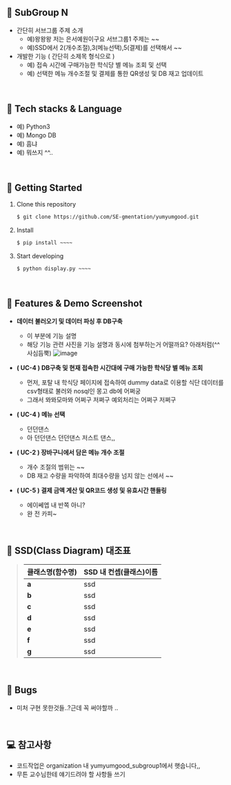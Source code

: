 
## 📢 SubGroup N

- 간단히 서브그룹 주제 소개 
  - 예)왕왕왕 저는 은서예원이구요 서브그룹1 주제는 ~~
  - 예)SSD에서 2(개수조절),3(메뉴선택),5(결제)를 선택해서 ~~
- 개발한 기능 ( 간단히 소제목 형식으로 )
  - 예) 접속 시간에 구매가능한 학식당 별 메뉴 조회 및 선택
  - 예) 선택한 메뉴 개수조절 및 결제를 통한 QR생성 및 DB 재고 업데이트

<br/>

## 🔨 Tech stacks & Language


- 예) Python3
- 예) Mongo DB
- 예) 흠냐
- 예) 뭐쓰지 ^^..

<br/>

## 🔎 Getting Started
1. Clone this repository

   ```bash
   $ git clone https://github.com/SE-gmentation/yumyumgood.git
   ```

2. Install 

   ```bash
   $ pip install ~~~~
   ```

3. Start developing

   ```bash
   $ python display.py ~~~~
   ```

<br/>

## 📸 Features & Demo Screenshot

- **데이터 불러오기 및 데이터 파싱 후 DB구축**
  - 이 부분에 기능 설명
  - 해당 기능 관련 사진을 기능 설명과 동시에 첨부하는거 어떨까요? 아래처럼(^^사심듬뿍)
  ![image](https://user-images.githubusercontent.com/65647080/120084870-afea4180-c10e-11eb-81e7-12899a6c0253.png)

- **( UC-4 )  DB구축 및 현재 접속한 시간대에 구매 가능한 학식당 별 메뉴 조회**
  - 먼저, 포탈 내 학식당 페이지에 접속하여 dummy data로 이용할 식단 데이터를 csv형태로 불러와 nosql인 몽고 db에 어쩌궁
  - 그래서 뫄뫄모마뫄 어쩌구 저쩌구 예외처리는 어쩌구 저쩌구
- **( UC-4 )  메뉴 선택**
  - 던던댄스
  - 아 던던댄스 던던댄스 저스트 댄스,, 
- **( UC-2 ) 장바구니에서 담은 메뉴 개수 조절**
  - 개수 조절의 범위는 ~~
  - DB 재고 수량을 파악하여 최대수량을 넘지 않는 선에서 ~~
- **( UC-5 ) 결제 금액 계산 및 QR코드 생성 및 유효시간 핸들링**
  - 에이쎄엡 내 반쪽 아니?
  - 완 전 카피~

<br/>

## 📍 SSD(Class Diagram) 대조표

>   | 클래스명(함수명) |  SSD 내 컨셉(클래스)이름  |
>   | --- | ---  |
>   |**a** |ssd|
>   |**b** |ssd|
>   |**c** |ssd|
>   |**d** |ssd|
>   |**e** |ssd|
>   |**f** |ssd|
>   |**g** |ssd|
  
<br/>

## 🐛 Bugs
- 미처 구현 못한것들..?근데 꼭 써야할까 ..

<br/>

## 💻 참고사항
- 코드작업은 organization 내 yumyumgood_subgroup1에서 햇숩니다,,
- 무튼 교수님한테 얘기드려야 할 사항들 쓰기




